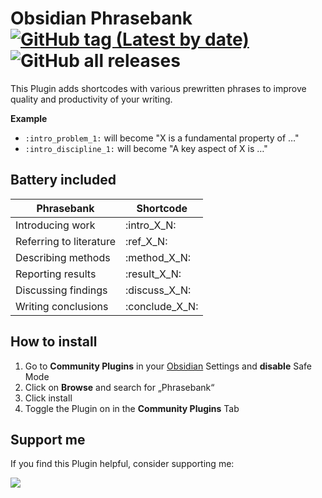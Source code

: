 # Obsidian Phrasebank [![GitHub tag (Latest by date)](https://img.shields.io/github/v/tag/viktorbezdek/obsidian-phrasebank)](https://github.com/viktorbezdek/obsidian-phrasebank/releases) ![GitHub all releases](https://img.shields.io/github/downloads/viktorbezdek/obsidian-phrasebank/total)

This Plugin adds shortcodes with various prewritten phrases to improve quality and productivity of your writing.

**Example**

- `:intro_problem_1:` will become "X is a fundamental property of …"
- `:intro_discipline_1:` will become "A key aspect of X is …"

## Battery included

| Phrasebank              | Shortcode      |
| ----------------------- | -------------- |
| Introducing work        | :intro_X_N:    |
| Referring to literature | :ref_X_N:      |
| Describing methods      | :method_X_N:   |
| Reporting results       | :result_X_N:   |
| Discussing findings     | :discuss_X_N:  |
| Writing conclusions     | :conclude_X_N: |

## How to install

1. Go to **Community Plugins** in your [Obsidian](https://www.obsidian.md) Settings and **disable** Safe Mode
2. Click on **Browse** and search for „Phrasebank“
3. Click install
4. Toggle the Plugin on in the **Community Plugins** Tab

## Support me

If you find this Plugin helpful, consider supporting me:

<a href="https://buymeacoffee.com/viktorbezdek"><img src="https://img.buymeacoffee.com/button-api/?text=Buy me a coffee&slug=viktorbezdek&button_colour=ffd32a&font_colour=1e272e&font_family=Inter&outline_colour=1e272e&coffee_colour=f53b57"></a>
